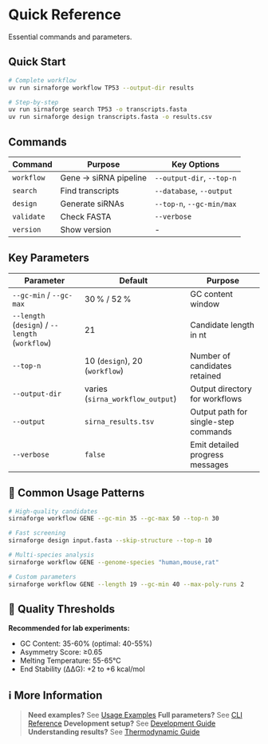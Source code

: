 # Quick Reference

Essential commands and parameters.

## Quick Start

```bash
# Complete workflow
uv run sirnaforge workflow TP53 --output-dir results

# Step-by-step
uv run sirnaforge search TP53 -o transcripts.fasta
uv run sirnaforge design transcripts.fasta -o results.csv
```

## Commands

| Command | Purpose | Key Options |
|---------|---------|------------|
| `workflow` | Gene → siRNA pipeline | `--output-dir`, `--top-n` |
| `search` | Find transcripts | `--database`, `--output` |
| `design` | Generate siRNAs | `--top-n`, `--gc-min/max` |
| `validate` | Check FASTA | `--verbose` |
| `version` | Show version | - |

## Key Parameters

| Parameter | Default | Purpose |
|-----------|---------|---------|
| `--gc-min` / `--gc-max` | 30 % / 52 % | GC content window |
| `--length` (`design`) / `--length` (`workflow`) | 21 | Candidate length in nt |
| `--top-n` | 10 (`design`), 20 (`workflow`) | Number of candidates retained |
| `--output-dir` | varies (`sirna_workflow_output`) | Output directory for workflows |
| `--output` | `sirna_results.tsv` | Output path for single-step commands |
| `--verbose` | `false` | Emit detailed progress messages |

## 🎯 Common Usage Patterns

```bash
# High-quality candidates
sirnaforge workflow GENE --gc-min 35 --gc-max 50 --top-n 30

# Fast screening
sirnaforge design input.fasta --skip-structure --top-n 10

# Multi-species analysis
sirnaforge workflow GENE --genome-species "human,mouse,rat"

# Custom parameters
sirnaforge workflow GENE --length 19 --gc-min 40 --max-poly-runs 2
```

## 🔬 Quality Thresholds

**Recommended for lab experiments:**
- GC Content: 35-60% (optimal: 40-55%)
- Asymmetry Score: ≥0.65
- Melting Temperature: 55-65°C
- End Stability (ΔΔG): +2 to +6 kcal/mol

## ℹ️ More Information

> **Need examples?** See [Usage Examples](usage_examples.md)
> **Full parameters?** See [CLI Reference](cli_reference.md)
> **Development setup?** See [Development Guide](development.md)
> **Understanding results?** See [Thermodynamic Guide](thermodynamic_guide.md)
